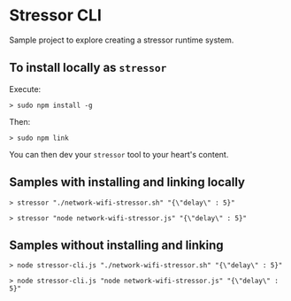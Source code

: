# Stressor CLI

Sample project to explore creating a stressor runtime system.

## To install locally as `stressor`

Execute: 

```shell
> sudo npm install -g
```

Then:

```shell
> sudo npm link
```

You can then dev your `stressor` tool to your heart's content.

## Samples with installing and linking locally

```shell
> stressor "./network-wifi-stressor.sh" "{\"delay\" : 5}"
```

```shell
> stressor "node network-wifi-stressor.js" "{\"delay\" : 5}"
```

## Samples without installing and linking

```shell
> node stressor-cli.js "./network-wifi-stressor.sh" "{\"delay\" : 5}"
```

```shell
> node stressor-cli.js "node network-wifi-stressor.js" "{\"delay\" : 5}"
```